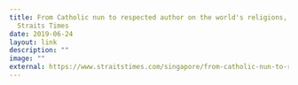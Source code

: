 ```yaml
---
title: From Catholic nun to respected author on the world's religions, The
  Straits Times
date: 2019-06-24
layout: link
description: ""
image: ""
external: https://www.straitstimes.com/singapore/from-catholic-nun-to-respected-author-on-the-worlds-religions
---
```

